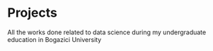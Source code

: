 # Projects
All the works done related to data science during my undergraduate education in Bogazici University
